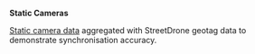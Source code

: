 **Static Cameras**

[Static camera data](../StaticCameras) aggregated with StreetDrone geotag data to demonstrate synchronisation accuracy.
